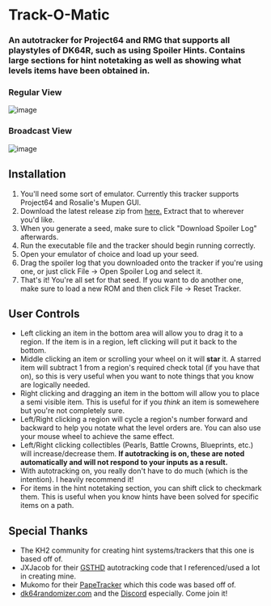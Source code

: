 # Track-O-Matic
### An autotracker for Project64 and RMG that supports all playstyles of DK64R, such as using Spoiler Hints. Contains large sections for hint notetaking as well as showing what levels items have been obtained in.

### Regular View
![image](https://github.com/user-attachments/assets/d81bc648-0d1b-4710-bdd7-5d7fea83543d)

### Broadcast View
![image](https://github.com/user-attachments/assets/25199a73-4d58-4721-b52b-e88e4642bc63)

## Installation
1. You'll need some sort of emulator. Currently this tracker supports Project64 and Rosalie's Mupen GUI.
2. Download the latest release zip from [here.](https://github.com/Brian0255/Track-O-Matic/releases/latest) Extract that to wherever you'd like.
3. When you generate a seed, make sure to click "Download Spoiler Log" afterwards.
4. Run the executable file and the tracker should begin running correctly.
5. Open your emulator of choice and load up your seed.
6. Drag the spoiler log that you downloaded onto the tracker if you're using one, or just click File -> Open Spoiler Log and select it.
7. That's it! You're all set for that seed. If you want to do another one, make sure to load a new ROM and then click File -> Reset Tracker.

## User Controls
- Left clicking an item in the bottom area will allow you to drag it to a region. If the item is in a region, left clicking will put it back to the bottom.
- Middle clicking an item or scrolling your wheel on it will **star** it. A starred item will subtract 1 from a region's required check total (if you have that on), so this is very useful when you want to note things that you know are logically needed.
- Right clicking and dragging an item in the bottom will allow you to place a semi visible item. This is useful for if you *think* an item is somewehere but you're not completely sure.
- Left/Right clicking a region will cycle a region's number forward and backward to help you notate what the level orders are. You can also use your mouse wheel to achieve the same effect.
- Left/Right clicking collectibles (Pearls, Battle Crowns, Blueprints, etc.) will increase/decrease them. **If autotracking is on, these are noted automatically and will not respond to your inputs as a result.**
- With autotracking on, you really don't have to do much (which is the intention). I heavily recommend it!
- For items in the hint notetaking section, you can shift click to checkmark them. This is useful when you know hints have been solved for specific items on a path.

## Special Thanks
- The KH2 community for creating hint systems/trackers that this one is based off of.
- JXJacob for their [GSTHD](https://github.com/jxjacob/GSTHD) autotracking code that I referenced/used a lot in creating mine.
- Mukomo for their [PapeTracker](https://github.com/mukomo/PapeTracker) which this code was based off of.
- [dk64randomizer.com](dk64randomizer.com) and the [Discord](discord.gg/dk64randomizer) especially. Come join it!
